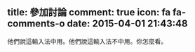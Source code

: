 title: 參加討論
comment: true
icon: fa fa-comments-o
date: 2015-04-01 21:43:48
---

他們說這輸入法中用。他們說這輸入法不中用。你怎麼看。
